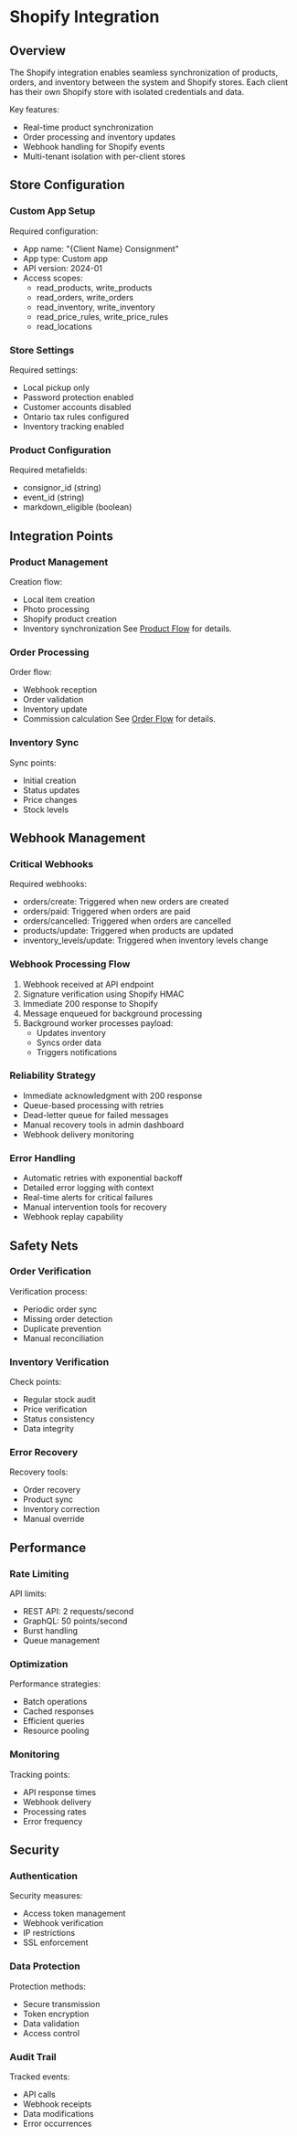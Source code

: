 # Shopify Integration

## Overview
The Shopify integration enables seamless synchronization of products, orders, and inventory between the system and Shopify stores. Each client has their own Shopify store with isolated credentials and data.

Key features:
- Real-time product synchronization
- Order processing and inventory updates
- Webhook handling for Shopify events
- Multi-tenant isolation with per-client stores

## Store Configuration

### Custom App Setup
Required configuration:
- App name: "{Client Name} Consignment"
- App type: Custom app
- API version: 2024-01
- Access scopes:
  * read_products, write_products
  * read_orders, write_orders
  * read_inventory, write_inventory
  * read_price_rules, write_price_rules
  * read_locations

### Store Settings
Required settings:
- Local pickup only
- Password protection enabled
- Customer accounts disabled
- Ontario tax rules configured
- Inventory tracking enabled

### Product Configuration
Required metafields:
- consignor_id (string)
- event_id (string)
- markdown_eligible (boolean)

## Integration Points

### Product Management
Creation flow:
- Local item creation
- Photo processing
- Shopify product creation
- Inventory synchronization
See [Product Flow](../../diagrams/shopify-product-flow.mmd) for details.

### Order Processing
Order flow:
- Webhook reception
- Order validation
- Inventory update
- Commission calculation
See [Order Flow](../../diagrams/shopify-order-flow.mmd) for details.

### Inventory Sync
Sync points:
- Initial creation
- Status updates
- Price changes
- Stock levels

## Webhook Management

### Critical Webhooks
Required webhooks:
- orders/create: Triggered when new orders are created
- orders/paid: Triggered when orders are paid
- orders/cancelled: Triggered when orders are cancelled
- products/update: Triggered when products are updated
- inventory_levels/update: Triggered when inventory levels change

### Webhook Processing Flow
1. Webhook received at API endpoint
2. Signature verification using Shopify HMAC
3. Immediate 200 response to Shopify
4. Message enqueued for background processing
5. Background worker processes payload:
   - Updates inventory
   - Syncs order data
   - Triggers notifications

### Reliability Strategy
- Immediate acknowledgment with 200 response
- Queue-based processing with retries
- Dead-letter queue for failed messages
- Manual recovery tools in admin dashboard
- Webhook delivery monitoring

### Error Handling
- Automatic retries with exponential backoff
- Detailed error logging with context
- Real-time alerts for critical failures
- Manual intervention tools for recovery
- Webhook replay capability

## Safety Nets

### Order Verification
Verification process:
- Periodic order sync
- Missing order detection
- Duplicate prevention
- Manual reconciliation

### Inventory Verification
Check points:
- Regular stock audit
- Price verification
- Status consistency
- Data integrity

### Error Recovery
Recovery tools:
- Order recovery
- Product sync
- Inventory correction
- Manual override

## Performance

### Rate Limiting
API limits:
- REST API: 2 requests/second
- GraphQL: 50 points/second
- Burst handling
- Queue management

### Optimization
Performance strategies:
- Batch operations
- Cached responses
- Efficient queries
- Resource pooling

### Monitoring
Tracking points:
- API response times
- Webhook delivery
- Processing rates
- Error frequency

## Security

### Authentication
Security measures:
- Access token management
- Webhook verification
- IP restrictions
- SSL enforcement

### Data Protection
Protection methods:
- Secure transmission
- Token encryption
- Data validation
- Access control

### Audit Trail
Tracked events:
- API calls
- Webhook receipts
- Data modifications
- Error occurrences
